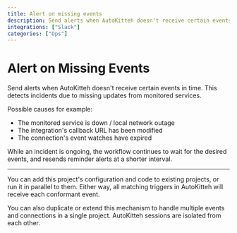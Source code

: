 ```yaml
---
title: Alert on missing events
description: Send alerts when AutoKitteh doesn't receive certain events in time
integrations: ["Slack"]
categories: ["Ops"]
---
```


# Alert on Missing Events

Send alerts when AutoKitteh doesn't receive certain events in time. This
detects incidents due to missing updates from monitored services.

Possible causes for example:

- The monitored service is down / local network outage
- The integration's callback URL has been modified
- The connection's event watches have expired

While an incident is ongoing, the workflow continues to wait for the desired
events, and resends reminder alerts at a shorter interval.

---

You can add this project's configuration and code to existing projects, or run
it in parallel to them. Either way, all matching triggers in AutoKitteh will
receive each conformant event.

You can also duplicate or extend this mechanism to handle multiple events and
connections in a single project. AutoKitteh sessions are isolated from each
other.
